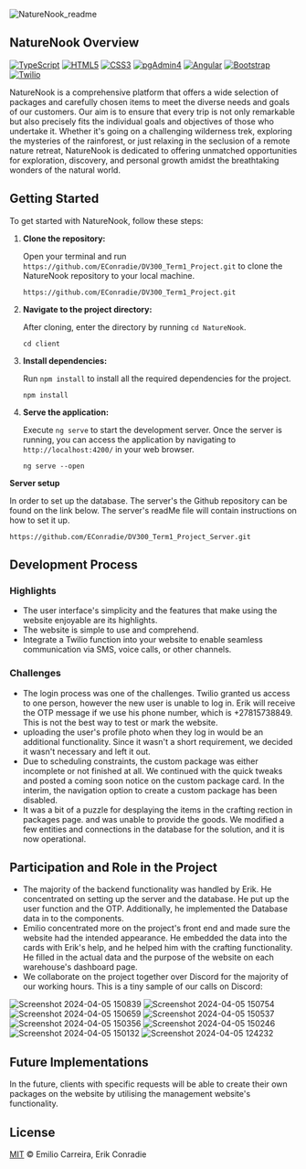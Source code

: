 
![NatureNook_readme](https://github.com/EConradie/DV300_Term1_Project/assets/113447065/b718e3d7-f2c0-440f-bd0b-9151101b1819)

## NatureNook Overview

[![TypeScript](https://img.shields.io/badge/TypeScript-007ACC?style=for-the-badge&logo=typescript&logoColor=white)](https://www.typescriptlang.org/)
[![HTML5](https://img.shields.io/badge/HTML5-E34F26?style=for-the-badge&logo=html5&logoColor=white)](https://www.w3.org/html/)
[![CSS3](https://img.shields.io/badge/CSS3-1572B6?style=for-the-badge&logo=css3&logoColor=white)](https://www.w3.org/Style/CSS/Overview.en.html)
[![pgAdmin4](https://img.shields.io/badge/pgAdmin4-518EF8?style=for-the-badge&logo=postgresql&logoColor=white)](https://www.pgadmin.org/)
[![Angular](https://img.shields.io/badge/Angular-DD0031?style=for-the-badge&logo=angular&logoColor=white)](https://angular.io/)
[![Bootstrap](https://img.shields.io/badge/Bootstrap-563D7C?style=for-the-badge&logo=bootstrap&logoColor=white)](https://getbootstrap.com/)
[![Twilio](https://img.shields.io/badge/Twilio-F22F46?style=for-the-badge&logo=twilio&logoColor=white)](https://www.twilio.com/)


NatureNook is a comprehensive platform that offers a wide selection of packages and carefully chosen items to meet the diverse needs and goals of our customers. Our aim is to ensure that every trip is not only remarkable but also precisely fits the individual goals and objectives of those who undertake it. Whether it's going on a challenging wilderness trek, exploring the mysteries of the rainforest, or just relaxing in the seclusion of a remote nature retreat, NatureNook is dedicated to offering unmatched opportunities for exploration, discovery, and personal growth amidst the breathtaking wonders of the natural world.

## Getting Started

To get started with NatureNook, follow these steps:

1. **Clone the repository:**
   
   Open your terminal and run `https://github.com/EConradie/DV300_Term1_Project.git` to clone the NatureNook repository to your local machine.
   ```
   https://github.com/EConradie/DV300_Term1_Project.git
   ```
   
3. **Navigate to the project directory:**

   After cloning, enter the directory by running `cd NatureNook`.
   ```
   cd client
   ```
   
5. **Install dependencies:**

   Run `npm install` to install all the required dependencies for the project.
   ```
   npm install
   ```
7. **Serve the application:**
  
   Execute `ng serve` to start the development server. Once the server is running, you can access the application by navigating to `http://localhost:4200/` in your web browser.
   ```
   ng serve --open
   ```
**Server setup**

In order to set up the database. The server's the Github repository can be found on the link below. The server's readMe file will contain instructions on how to set it up. 
```
https://github.com/EConradie/DV300_Term1_Project_Server.git
```

## Development Process

### Highlights
* The user interface's simplicity and the features that make using the website enjoyable are its highlights.
* The website is simple to use and comprehend.
* Integrate a Twilio function into your website to enable seamless communication via SMS, voice calls, or other channels.

### Challenges
* The login process was one of the challenges. Twilio granted us access to one person, however the new user is unable to log in. Erik will receive the OTP message if we use his phone number, which is +27815738849. This is not the best way to test or mark the       website.
* uploading the user's profile photo when they log in would be an additional functionality. Since it wasn't a short requirement, we decided it wasn't necessary and left it out.
* Due to scheduling constraints, the custom package was either incomplete or not finished at all. We continued with the quick tweaks and posted a coming soon notice on the custom package card. In the interim, the navigation option to create a custom package has    been disabled.
* It was a bit of a puzzle for desplaying the items in the crafting rection in packages page. and was unable to provide the goods. We modified a few entities and connections in the database for the solution, and it is now operational.

## Participation and Role in the Project

* The majority of the backend functionality was handled by Erik. He concentrated on setting up the server and the database. He put up the user function and the OTP. Additionally, he implemented the Database data in to the components.
* Emilio concentrated more on the project's front end and made sure the website had the intended appearance. He embedded the data into the cards with Erik's help, and he helped him with the crafting functionality. He filled in the actual data and the purpose of    the website on each warehouse's dashboard page.
* We collaborate on the project together over Discord for the majority of our working hours. This is a tiny sample of our calls on Discord:

![Screenshot 2024-04-05 150839](https://github.com/EConradie/DV300_Term1_Project/assets/113447065/0ed37f41-749a-45ac-ba99-b424f0f413f8)
![Screenshot 2024-04-05 150754](https://github.com/EConradie/DV300_Term1_Project/assets/113447065/4b533af7-cd76-46d7-b95d-1e18096ecbb2)
![Screenshot 2024-04-05 150659](https://github.com/EConradie/DV300_Term1_Project/assets/113447065/7f4c7ac6-a9dd-46bf-bbbf-9ca0d81b5033)
![Screenshot 2024-04-05 150537](https://github.com/EConradie/DV300_Term1_Project/assets/113447065/a1728dbf-2e72-4d13-9e6b-d90dc9ac3905)
![Screenshot 2024-04-05 150356](https://github.com/EConradie/DV300_Term1_Project/assets/113447065/60bdf5d1-a229-4365-aeed-9d9b1dbcae97)
![Screenshot 2024-04-05 150246](https://github.com/EConradie/DV300_Term1_Project/assets/113447065/2dd0ed97-6fea-4b04-8c1b-3571f98fde8e)
![Screenshot 2024-04-05 150132](https://github.com/EConradie/DV300_Term1_Project/assets/113447065/18c3a54c-e5a8-404c-9d15-c8ba6b438309)
![Screenshot 2024-04-05 124232](https://github.com/EConradie/DV300_Term1_Project/assets/113447065/9ecb3d75-d3f5-48a2-9138-bfb1a6758f81)


 
## Future Implementations

In the future, clients with specific requests will be able to create their own packages on the website by utilising the management website's functionality. 

## License

[MIT](LICENSE) © Emilio Carreira, Erik Conradie
   

